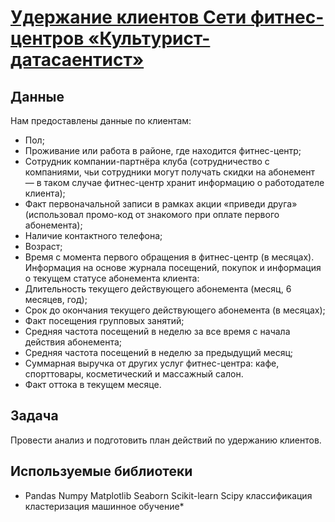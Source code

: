 # [Удержание клиентов Сети фитнес-центров «Культурист-датасаентист»][1]

## Данные

Нам предоставлены данные по клиентам:
- Пол;
- Проживание или работа в районе, где находится фитнес-центр;
- Сотрудник компании-партнёра клуба (сотрудничество с компаниями, чьи сотрудники могут получать скидки на абонемент — в таком случае фитнес-центр хранит информацию о работодателе клиента);
- Факт первоначальной записи в рамках акции «приведи друга» (использовал промо-код от знакомого при оплате первого абонемента);
- Наличие контактного телефона;
- Возраст;
- Время с момента первого обращения в фитнес-центр (в месяцах).
Информация на основе журнала посещений, покупок и информация о текущем статусе абонемента клиента:
- Длительность текущего действующего абонемента (месяц, 6 месяцев, год);
- Срок до окончания текущего действующего абонемента (в месяцах);
- Факт посещения групповых занятий;
- Средняя частота посещений в неделю за все время с начала действия абонемента;
- Средняя частота посещений в неделю за предыдущий месяц;
- Суммарная выручка от других услуг фитнес-центра: кафе, спорттовары, косметический и массажный салон.
- Факт оттока в текущем месяце.

## Задача

Провести анализ и подготовить план действий по удержанию клиентов.


## Используемые библиотеки
* Pandas Numpy Matplotlib Seaborn Scikit-learn Scipy классификация кластеризация машинное обучение*

[1]:gym.ipynb
